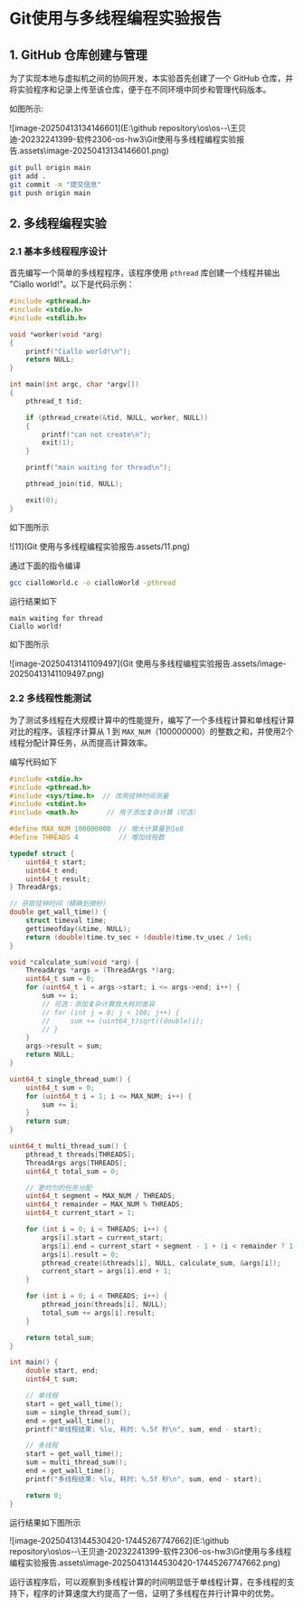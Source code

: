 # Git使用与多线程编程实验报告

## 1. GitHub 仓库创建与管理

为了实现本地与虚拟机之间的协同开发，本实验首先创建了一个 GitHub 仓库，并将实验程序和记录上传至该仓库，便于在不同环境中同步和管理代码版本。

如图所示:

![image-20250413134146601](E:\github repository\os\os--\王贝迪-20232241399-软件2306-os-hw3\Git使用与多线程编程实验报告.assets\image-20250413134146601.png)

```bash
git pull origin main
git add .
git commit -m "提交信息"
git push origin main
```


## 2. 多线程编程实验

### 2.1 基本多线程程序设计

首先编写一个简单的多线程程序，该程序使用 `pthread` 库创建一个线程并输出 "Ciallo world!"。以下是代码示例：

```c
#include <pthread.h>
#include <stdio.h>
#include <stdlib.h>

void *worker(void *arg)
{
    printf("Ciallo world!\n");
    return NULL;
}

int main(int argc, char *argv[])
{
    pthread_t tid;

    if (pthread_create(&tid, NULL, worker, NULL))
    {
        printf("can not create\n");
        exit(1);
    }

    printf("main waiting for thread\n");

    pthread_join(tid, NULL);

    exit(0);
}
```

如下图所示

![11](Git 使用与多线程编程实验报告.assets/11.png) 

通过下面的指令编译

```bash
gcc cialloWorld.c -o cialloWorld -pthread
```

运行结果如下

```
main waiting for thread
Ciallo world!
```

如下图所示

![image-20250413141109497](Git 使用与多线程编程实验报告.assets/image-20250413141109497.png)


### 2.2 多线程性能测试

为了测试多线程在大规模计算中的性能提升，编写了一个多线程计算和单线程计算对比的程序。该程序计算从 1 到 `MAX_NUM`（100000000）的整数之和，并使用2个线程分配计算任务，从而提高计算效率。

编写代码如下

```c
#include <stdio.h>
#include <pthread.h>
#include <sys/time.h>  // 改用挂钟时间测量
#include <stdint.h>
#include <math.h>       // 用于添加复杂计算（可选）

#define MAX_NUM 100000000  // 增大计算量到1e8
#define THREADS 4          // 增加线程数

typedef struct {
    uint64_t start;
    uint64_t end;
    uint64_t result;
} ThreadArgs;

// 获取挂钟时间（精确到微秒）
double get_wall_time() {
    struct timeval time;
    gettimeofday(&time, NULL);
    return (double)time.tv_sec + (double)time.tv_usec / 1e6;
}

void *calculate_sum(void *arg) {
    ThreadArgs *args = (ThreadArgs *)arg;
    uint64_t sum = 0;
    for (uint64_t i = args->start; i <= args->end; i++) {
        sum += i;
        // 可选：添加复杂计算放大耗时差异
        // for (int j = 0; j < 100; j++) {
        //     sum += (uint64_t)sqrt((double)i);
        // }
    }
    args->result = sum;
    return NULL;
}

uint64_t single_thread_sum() {
    uint64_t sum = 0;
    for (uint64_t i = 1; i <= MAX_NUM; i++) {
        sum += i;
    }
    return sum;
}

uint64_t multi_thread_sum() {
    pthread_t threads[THREADS];
    ThreadArgs args[THREADS];
    uint64_t total_sum = 0;

    // 更均匀的任务分配
    uint64_t segment = MAX_NUM / THREADS;
    uint64_t remainder = MAX_NUM % THREADS;
    uint64_t current_start = 1;

    for (int i = 0; i < THREADS; i++) {
        args[i].start = current_start;
        args[i].end = current_start + segment - 1 + (i < remainder ? 1 : 0);
        args[i].result = 0;
        pthread_create(&threads[i], NULL, calculate_sum, &args[i]);
        current_start = args[i].end + 1;
    }

    for (int i = 0; i < THREADS; i++) {
        pthread_join(threads[i], NULL);
        total_sum += args[i].result;
    }

    return total_sum;
}

int main() {
    double start, end;
    uint64_t sum;

    // 单线程
    start = get_wall_time();
    sum = single_thread_sum();
    end = get_wall_time();
    printf("单线程结果: %lu, 耗时: %.5f 秒\n", sum, end - start);

    // 多线程
    start = get_wall_time();
    sum = multi_thread_sum();
    end = get_wall_time();
    printf("多线程结果: %lu, 耗时: %.5f 秒\n", sum, end - start);

    return 0;
}
```

运行结果如下图所示

![image-20250413144530420-17445267747662](E:\github repository\os\os--\王贝迪-20232241399-软件2306-os-hw3\Git使用与多线程编程实验报告.assets\image-20250413144530420-17445267747662.png)

运行该程序后，可以观察到多线程计算的时间明显低于单线程计算，在多线程的支持下，程序的计算速度大约提高了一倍，证明了多线程在并行计算中的优势。